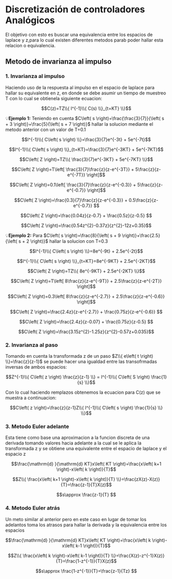 # Discretización de controladores Analógicos
El objetivo con esto es buscar una equivalencia entre los espacios de laplace y z,para lo cual existen diferentes metodos parab poder hallar esta relacion o equivalencia.
## Metodo de invarianza al impulso
### 1. Invarianza al impulso
Haciendo uso de la respuesta al impulso en el espacio de laplace para hallar su equivalente en z, en donde se debe asumir un tiempo de muestreo T con lo cual se obtienela siguiente ecuacion:

$$C(z)=TZ\\{ l^{-1}\\{ C(s) \\}_{t=KT} \\}$$

💡**Ejemplo 1:** Teniendo en cuenta $C\left( s \right)=\frac{\frac{3}{7}}{\left( s + 3 \right)}+\frac{5}{\left( s + 7 \right)}$ hallar la solucion mediante el metodo anterior con un valor de T=0.1

$$l^{-1}\\{ C\left( s \right) \\}=\frac{3}{7}e^{-3t} + 5e^{-7t}$$ 

$$l^{-1}\\{ C\left( s \right) \\}_{t=KT}=\frac{3}{7}e^{-3KT} + 5e^{-7KT}$$ 

$$C\left( Z \right)=TZ\\{ \frac{3}{7}e^{-3KT} + 5e^{-7KT} \\}$$

$$C\left( Z \right)=T\left[ \frac{3}{7}\frac{z}{z-e^{-3T}} + 5\frac{z}{z-e^{-7T}} \right]$$

$$C\left( Z \right)=0.1\left[ \frac{3}{7}\frac{z}{z-e^{-0.3}} + 5\frac{z}{z-e^{-0.7}} \right]$$

$$C\left( Z \right)=\frac{0.3}{7}\frac{z}{z-e^{-0.3}} + 0.5\frac{z}{z-e^{-0.7}} $$

$$C\left( Z \right)=\frac{0.04z}{z-0.7} + \frac{0.5z}{z-0.5} $$

$$C\left( Z \right)=\frac{0.54z^{2}-0.37z}{z^{2}-12z+0.35}$$

💡**Ejemplo 2:** Para  $C\left( s \right)=\frac{8}{\left( s + 9 \right)}+\frac{2.5}{\left( s + 2 \right)}$ hallar la solucion con T=0.3

$$l^{-1}\\{ C\left( s \right) \\}=8e^{-9t} + 2.5e^{-2t}$$ 

$$l^{-1}\\{ C\left( s \right) \\}_{t=KT}=8e^{-9KT} + 2.5e^{-2KT}$$ 

$$C\left( Z \right)=TZ\\{ 8e^{-9KT} + 2.5e^{-2KT} \\}$$

$$C\left( Z \right)=T\left[ 8\frac{z}{z-e^{-9T}} + 2.5\frac{z}{z-e^{-2T}} \right]$$

$$C\left( Z \right)=0.3\left[ 8\frac{z}{z-e^{-2.7}} + 2.5\frac{z}{z-e^{-0.6}} \right]$$

$$C\left( Z \right)=\frac{2.4z}{z-e^{-2.7}} + \frac{0.75z}{z-e^{-0.6}} $$

$$C\left( Z \right)=\frac{2.4z}{z-0.07} + \frac{0.75z}{z-0.5} $$

$$C\left( Z \right)=\frac{3.15z^{2}-1.25z}{z^{2}-0.57z+0.035}$$
### 2. Invarianza al paso
Tomando en cuenta la transformada z de un paso $Z\\{ e\left( t \right) \\}=\frac{z}{z-1}$ se puede hacer una igualdad entre las transofrmadas inversas de ambos espacios:

$$Z^{-1}\\{ C\left( z \right) \frac{z}{z-1} \\} = l^{-1}\\{ C\left( S \right) \frac{1}{s} \\}$$

Con lo cual haciendo remplazos obtenemos la ecuacion para C(z) que se muestra a continuacion:

$$C\left( z \right)=\frac{z}{z-1}Z\\{ l^{-1}\\{ C\left( s \right) \frac{1}{s} \\} \\}$$

### 3. Metodo Euler adelante
Esta tiene como base una aproximacion a la funcion discreta de una derivada tomando valores hacia adelante a la cual se le aplica la transformada z y se obtiene una equivalente entre el espacio de laplace y el espacio z

$$\frac{\mathrm{d} }{\mathrm{d} KT}x\left( KT \right)=\frac{x\left( k+1  \right)-x\left( k \right)}{T}$$

$$Z\\{ \frac{x\left( k+1  \right)-x\left( k \right)}{T} \\}=\frac{zX(z)-X(z)}{T}=\frac{z-1}{T}X(z)$$

$$s\approx \frac{z-1}{T} $$

### 4. Metodo Euler atrás
Un meto similar al anterior pero en este caso en lugar de tomar los adelantos toma los atrasos para hallar la derivada y la equivalencia entre los espacios

$$\frac{\mathrm{d} }{\mathrm{d} KT}x\left( KT \right)=\frac{x\left( k \right)-x\left( k-1  \right)}{T}$$

$$Z\\{ \frac{x\left( k \right)-x\left( k-1  \right)}{T} \\}=\frac{X(z)-z^{-1}X(z)}{T}=\frac{1-z^{-1}}{T}X(z)$$

$$s\approx \frac{1-z^{-1}}{T}=\frac{z-1}{Tz} $$
